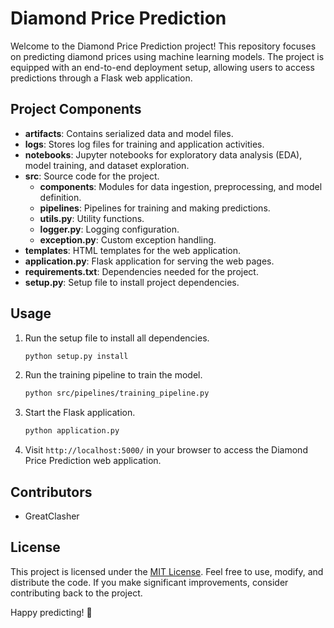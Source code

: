 # Diamond Price Prediction

Welcome to the Diamond Price Prediction project! This repository focuses on predicting diamond prices using machine learning models. The project is equipped with an end-to-end deployment setup, allowing users to access predictions through a Flask web application.


## Project Components

- **artifacts**: Contains serialized data and model files.
- **logs**: Stores log files for training and application activities.
- **notebooks**: Jupyter notebooks for exploratory data analysis (EDA), model training, and dataset exploration.
- **src**: Source code for the project.
  - **components**: Modules for data ingestion, preprocessing, and model definition.
  - **pipelines**: Pipelines for training and making predictions.
  - **utils.py**: Utility functions.
  - **logger.py**: Logging configuration.
  - **exception.py**: Custom exception handling.
- **templates**: HTML templates for the web application.
- **application.py**: Flask application for serving the web pages.
- **requirements.txt**: Dependencies needed for the project.
- **setup.py**: Setup file to install project dependencies.

## Usage

1. Run the setup file to install all dependencies.
   ```bash
   python setup.py install
   ```

2. Run the training pipeline to train the model.

    ```bash
    python src/pipelines/training_pipeline.py
    ```

3. Start the Flask application.

    ```bash
    python application.py
    ```

4. Visit `http://localhost:5000/` in your browser to access the Diamond Price Prediction web application.

## Contributors

- GreatClasher

## License

This project is licensed under the [MIT License](LICENSE). Feel free to use, modify, and distribute the code. If you make significant improvements, consider contributing back to the project.

Happy predicting! 🚀


